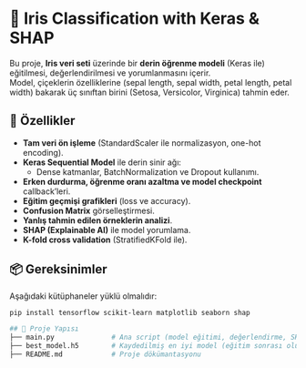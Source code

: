 # 🌸 Iris Classification with Keras & SHAP

Bu proje, **Iris veri seti** üzerinde bir **derin öğrenme modeli** (Keras ile) eğitilmesi, değerlendirilmesi ve yorumlanmasını içerir.  
Model, çiçeklerin özelliklerine (sepal length, sepal width, petal length, petal width) bakarak üç sınıftan birini (Setosa, Versicolor, Virginica) tahmin eder.  

## 🚀 Özellikler
- **Tam veri ön işleme** (StandardScaler ile normalizasyon, one-hot encoding).
- **Keras Sequential Model** ile derin sinir ağı:
  - Dense katmanlar, BatchNormalization ve Dropout kullanımı.
- **Erken durdurma, öğrenme oranı azaltma ve model checkpoint** callback’leri.
- **Eğitim geçmişi grafikleri** (loss ve accuracy).
- **Confusion Matrix** görselleştirmesi.
- **Yanlış tahmin edilen örneklerin analizi**.
- **SHAP (Explainable AI)** ile model yorumlama.
- **K-fold cross validation** (StratifiedKFold ile).

## 📦 Gereksinimler
Aşağıdaki kütüphaneler yüklü olmalıdır:
```bash
pip install tensorflow scikit-learn matplotlib seaborn shap

## 📂 Proje Yapısı
├── main.py              # Ana script (model eğitimi, değerlendirme, SHAP, K-Fold)
├── best_model.h5        # Kaydedilmiş en iyi model (eğitim sonrası oluşur)
├── README.md            # Proje dökümantasyonu
